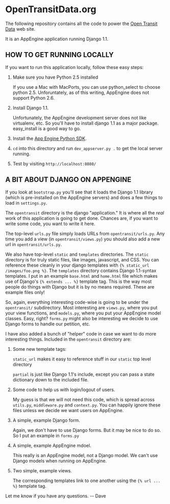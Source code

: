 OpenTransitData.org
===================

The following repository contains all the code to power the [Open Transit Data](http://opentransitdata.org/) web site.

It is an AppEngine application running Django 1.1.


HOW TO GET RUNNING LOCALLY
--------------------------

If you want to run this application locally, follow these easy steps:

1. Make sure you have Python 2.5 installed

   If you use a Mac with MacPorts, you can use python_select to choose python 2.5. Unforuntately, as of this writing, AppEngine does not support Python 2.6.
   
2. Install Django 1.1. 

   Unfortunately, the AppEngine development server does not like virtualenv, etc. So you'll have to install django 1.1 as a major package. easy_install is a good way to go.

3. Install the [App Engine Python SDK](http://code.google.com/appengine/downloads.html#Google_App_Engine_SDK_for_Python).

4. `cd` into this directory and run `dev_appserver.py .` to get the local server running.

5. Test by visiting `http://localhost:8080/`




A BIT ABOUT DJANGO ON APPENGINE
-------------------------------

If you look at `bootstrap.py` you'll see that it loads the Django 1.1 library (which is pre-installed on the AppEngine servers) and does a few things to load in `settings.py`.

The `opentransit` directory is the django "application." It is where all the *real* work of this application is going to get done. Chances are, if you want to write some code, you want to write it here.

The top-level `urls.py` file simply loads URLs from `opentransit/urls.py`. Any time you add a view (in `opentransit/views.py`) you should also add a new url in `opentransit/urls.py`.

We also have top-level `static` and `templates` directories. The `static` directory is for truly static files, like images, javascript, and CSS. You can reference these cleanly in your django templates with `{% static_url /images/foo.png %}`. The `templates` directory contains Django 1.1-syntax templates. I put in an example `base.html`  and `home.html` file which makes use of Django's `{% extends ... %}` template tag. This is the way most people do things with Django but it is by no means required. These are example files only!

So, again, everything interesting code-wise is going to be under the `opentransit/` subdirectory. Most interesting are `views.py`, where you put your view functions, and `models.py`, where you put your AppEngine model classes. Easy, right? `forms.py` might also be interesting we decide to use Django forms to handle our petition, etc.

I have also added a bunch of "helper" code in case we want to do more interesting things. Included in the `opentransit` directory are:

1. Some new template tags:

   `static_url` makes it easy to reference stuff in our `static` top level directory
   
   `partial` is just like Django 1.1's include, except you can pass a state dictionary down to the included file. 
   
2. Some code to help us with login/logout of users.

   My guess is that we will not need this code, which is spread across `utils.py`, `middleware.py` and `context.py`. You can happily ignore these files unless we decide we want users on AppEngine.
   
3. A simple, example Django form.

   Again, we don't have to use Django forms. But it may be nice to do so. So I put an example in `forms.py`
   
4. A simple, example AppEngine mdoel.

   This really is an AppEngine model, not a Django model. We can't use Django models when running on AppEngine.
   
5. Two simple, example views.
  
   The corresponding templates link to one another using the `{% url ... %}` template tag.
      
Let me know if you have any questions. -- Dave



